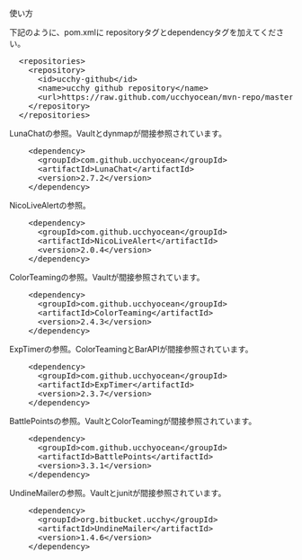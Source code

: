 使い方

下記のように、pom.xmlに repositoryタグとdependencyタグを加えてください。

<pre>
  &lt;repositories&gt;
    &lt;repository&gt;
      &lt;id&gt;ucchy-github&lt;/id&gt;
      &lt;name&gt;ucchy github repository&lt;/name&gt;
      &lt;url&gt;https://raw.github.com/ucchyocean/mvn-repo/master&lt;/url&gt;
    &lt;/repository&gt;
  &lt;/repositories&gt;
</pre>

LunaChatの参照。Vaultとdynmapが間接参照されています。
<pre>
    &lt;dependency&gt;
      &lt;groupId&gt;com.github.ucchyocean&lt;/groupId&gt;
      &lt;artifactId&gt;LunaChat&lt;/artifactId&gt;
      &lt;version&gt;2.7.2&lt;/version&gt;
    &lt;/dependency&gt;
</pre>

NicoLiveAlertの参照。
<pre>
    &lt;dependency&gt;
      &lt;groupId&gt;com.github.ucchyocean&lt;/groupId&gt;
      &lt;artifactId&gt;NicoLiveAlert&lt;/artifactId&gt;
      &lt;version&gt;2.0.4&lt;/version&gt;
    &lt;/dependency&gt;
</pre>

ColorTeamingの参照。Vaultが間接参照されています。
<pre>
    &lt;dependency&gt;
      &lt;groupId&gt;com.github.ucchyocean&lt;/groupId&gt;
      &lt;artifactId&gt;ColorTeaming&lt;/artifactId&gt;
      &lt;version&gt;2.4.3&lt;/version&gt;
    &lt;/dependency&gt;
</pre>

ExpTimerの参照。ColorTeamingとBarAPIが間接参照されています。
<pre>
    &lt;dependency&gt;
      &lt;groupId&gt;com.github.ucchyocean&lt;/groupId&gt;
      &lt;artifactId&gt;ExpTimer&lt;/artifactId&gt;
      &lt;version&gt;2.3.7&lt;/version&gt;
    &lt;/dependency&gt;
</pre>

BattlePointsの参照。VaultとColorTeamingが間接参照されています。
<pre>
    &lt;dependency&gt;
      &lt;groupId&gt;com.github.ucchyocean&lt;/groupId&gt;
      &lt;artifactId&gt;BattlePoints&lt;/artifactId&gt;
      &lt;version&gt;3.3.1&lt;/version&gt;
    &lt;/dependency&gt;
</pre>

UndineMailerの参照。Vaultとjunitが間接参照されています。
<pre>
    &lt;dependency&gt;
      &lt;groupId&gt;org.bitbucket.ucchy&lt;/groupId&gt;
      &lt;artifactId&gt;UndineMailer&lt;/artifactId&gt;
      &lt;version&gt;1.4.6&lt;/version&gt;
    &lt;/dependency&gt;
</pre>
